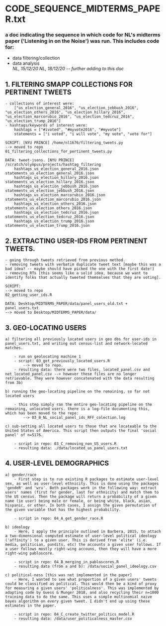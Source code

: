 # CODE_SEQUENCE_MIDTERMS_PAPER.txt
### a doc indicating the sequence in which code for NL's midterms paper ('Listening in on the Noise') was run. This includes code for:
- data filtering/collection
- data analysis  
*NL, 15/12/20*
*NL, 18/12/20 -- further adding to this doc*

## 1. FILTERING SMAPP COLLECTIONS FOR PERTINENT TWEETS

	- collections of interest were: 
		["us_election_general_2016", "us_election_jebbush_2016", "us_election_others_2016", "us_election_hillary_2016", "us_election_marcorubio_2016", "us_election_tedcruz_2016", "us_election_trump_2016"]
	- hashtags/keywords of interest were:
	    hashtags = ["#ivoted", "#myvote2016", "#myvote"]
		statements = ["i voted", "i will vote", "my vote", "vote for"] 

	SCRIPT: [NYU PRINCE] /home/nl1676/filtering_tweets.py
	--> moved to repo
	01_filtering_collections_for_pertinent_tweets.py

	DATA: tweet-jsons. [NYU PRINCE] /scratch/olympus/projects/hashtag_filtering
		hashtags_us_election_general_2016.json     statements_us_election_general_2016.json
		hashtags_us_election_hillary_2016.json     statements_us_election_hillary_2016.json
		hashtags_us_election_jebbush_2016.json     statements_us_election_jebbush_2016.json
		hashtags_us_election_marcorubio_2016.json  statements_us_election_marcorubio_2016.json
		hashtags_us_election_others_2016.json      statements_us_election_others_2016.json
		hashtags_us_election_tedcruz_2016.json     statements_us_election_tedcruz_2016.json
		hashtags_us_election_trump_2016.json       statements_us_election_trump_2016.json

## 2. EXTRACTING USER-IDS FROM PERTINENT TWEETS. 

	- going through tweets retrieved from previous method. 
	- removing tweets with verbatim duplicate tweet text [maybe this was a bad idea? -- maybe should have picked the one with the first date!]
	- removing RTs [this seems like a solid idea, because we want to identify folks that actually tweeted themselves that they are voting]. 

	SCRIPT: 
	--> moved to repo
	02_getting_user_ids.R

	DATA: Desktop/MIDTERMS_PAPER/data/panel_users_old.txt + panel_users.txt
	--> moved to Desktop/MIDTERMS_PAPER/data/

## 3. GEO-LOCATING USERS

	a) filtering all previously located users in geo dbs for user-ids in panel_users.txt, and writing out census-list and network-located matches.

		- run on geolocating machine 1
		- script: 03_get_previously_located_users.R
			--> moved to repo. 
		- resulting data: there were two files, located_panel.csv and net_located_panel.csv --> however these files are no longer retrievable. They were however concatenated with the data resulting from 3b)

	b) running the geo-locating pipeline on the remaining, so far not located users

		- this step simply ran the entire geo-locating pipeline on the remaining, unlocated users. there is a log-file documenting this, which has been moved to the repo: 
			--> 03_B_NL_social_panel_ids_RFF_colection.log

	c) sub-setting all located users to those that are locateable to the United States of America. This script then outputs the final 'social panel' of n=5176. 

		- script in repo: 03_C_removing_non_US_users.R
		- resulting data: ./data/located_us_panel_users.txt

## 4. USER-LEVEL DEMOGRAPHICS

	a) gender/race 
		- First step is to run existing R packages to estimate user-level sex, as well as user-level ethnicity. This is done using the packages 'gendeR' and 'wru'. Both packages work in the following way: extract users' names (first for gender, last for ethnicity) and match them to the US census. Then the package will return a probability of a given name (ie user) being male or female, or being white, black, asian, hispanic, or other. In both cases, I assign the given permutation of the given variable that has the highest probability. 

		- script in repo: 04_A_get_gender_race.R

	b) ideology
		- Here, I apply the principle outlined in Barbera, 2015, to attach a two-dimensional computed estimate of user-level political ideology ('affinity') to a given user. This is derived from 'elite' (i.e. media, politician, pundits, etc) the accounts a given user follows. If a user follows mostly right-wing accouns, then they will have a more right-wing pabloscore. 

		- script in repo: 04_B_merging_in_pabloscores.R
		- resulting data (from a and b): /data/social_panel_ideology.csv

	c) political-ness [this was not implemented in the paper]
		- Here, I wanted to see what proportion of a given users' tweets could be classified as political. This would then be a kind of proxy for measuring a given users' 'politicalness'. This was implemented by adapting code by Guess & Munger 2018, and also recycling their n=1000 training data to do the same. This uses a simple multinomial naive bayes algorithm on every given tweet. I didn't end up using these estimates in the paper. 

		- script in repo: 04_C_create_twitter_politics_model.R
		- resulting data: /data/user_politicalness_master.csv
